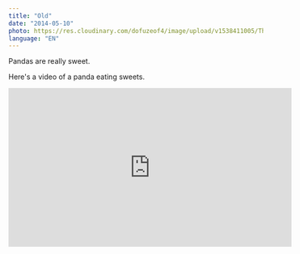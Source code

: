 ```yaml
---
title: "Old"
date: "2014-05-10"
photo: https://res.cloudinary.com/dofuzeof4/image/upload/v1538411005/The%20Hopeless%20Roamantic/xinjiang/zhua-fan.jpg
language: "EN"
---
```


Pandas are really sweet.

Here's a video of a panda eating sweets.

<iframe width="560" height="315" src="https://www.youtube.com/embed/4n0xNbfJLR8" frameborder="0" allowfullscreen></iframe>
